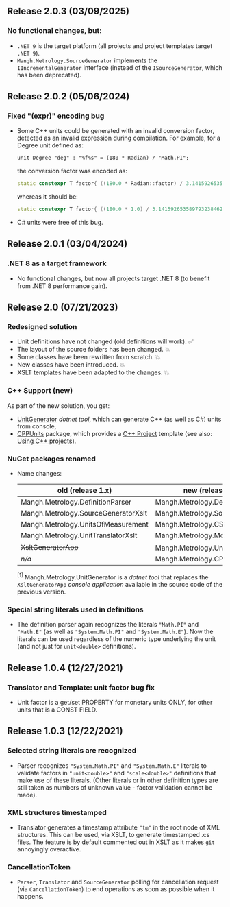 ## Release 2.0.3 (03/09/2025)

### No functional changes, but:

* `.NET 9` is the target platform (all projects and project templates target `.NET 9`).
* `Mangh.Metrology.SourceGenerator` implements the `IIncrementalGenerator` interface (instead of the `ISourceGenerator`, which has been deprecated).

## Release 2.0.2 (05/06/2024)

### Fixed "(expr)" encoding bug

* Some C++ units could be generated with an invalid conversion factor, detected as an invalid expression during compilation.
For example, for a Degree unit defined as:
  ```txt
  unit Degree "deg" : "%f%s" = (180 * Radian) / "Math.PI";
  ```
  the conversion factor was encoded as:
  ```c++
  static constexpr T factor{ ((180.0 * Radian::factor) / 3.141592653589793238462643383279502884L) };
  ```
  whereas it should be:
  ```c++
  static constexpr T factor{ ((180.0 * 1.0) / 3.141592653589793238462643383279502884L) };
  ```

* C# units were free of this bug.

## Release 2.0.1 (03/04/2024)

### .NET 8 as a target framework

* No functional changes, but now all projects target .NET 8 (to benefit from .NET 8 performance gain).

## Release 2.0 (07/21/2023)

### Redesigned solution

<!-- The solution has been redesigned: -->
* Unit definitions have not changed (old definitions will work). :white_check_mark:
* The layout of the source folders has been changed. :boom:
* Some classes have been rewritten from scratch. :boom:
* New classes have been introduced. :boom:
* XSLT templates have been adapted to the changes. :boom:

### C++ Support (new)

As part of the new solution, you get:
* [UnitGenerator](https://www.nuget.org/packages/Mangh.Metrology.UnitGenerator) _dotnet tool_,
which can generate C++ (as well as C#) units from console,
* [CPPUnits](https://www.nuget.org/packages/Mangh.Metrology.CPPUnits) package,
which provides a [C++ Project](Docs/ProjectCPP.md) template
(see also: [Using C++ projects](Docs/UsingCPP.md)).


### NuGet packages renamed

* Name changes:

  | old (release 1.x)| new (release 2.x) |
  |-----|-----|
  | Mangh.Metrology.DefinitionParser    | Mangh.Metrology.Definitions |
  | Mangh.Metrology.SourceGeneratorXslt | Mangh.Metrology.SourceGenerator |
  | Mangh.Metrology.UnitsOfMeasurement  | Mangh.Metrology.CSUnits |
  | Mangh.Metrology.UnitTranslatorXslt  | Mangh.Metrology.Model |
  | ~~XsltGeneratorApp~~ | Mangh.Metrology.UnitGenerator<sup>[1]</sup> |
  | _n/a_ | Mangh.Metrology.CPPUnits |

  <sup>[1]</sup> Mangh.Metrology.UnitGenerator is a _dotnet tool_ that
  replaces the `XsltGeneratorApp` _console application_ available in the source code of the previous version.


### Special string literals used in definitions

* The definition parser again recognizes the literals `"Math.PI"` and `"Math.E"`
(as well as `"System.Math.PI"` and `"System.Math.E"`).
Now the literals can be used regardless of the numeric type underlying the unit (and not just for `unit<double>` definitions).


## Release 1.0.4 (12/27/2021)

### Translator and Template: unit factor bug fix

* Unit factor is a get/set PROPERTY for monetary units ONLY,
  for other units that is a CONST FIELD.

## Release 1.0.3 (12/22/2021)

### Selected string literals are recognized

* Parser recognizes `"System.Math.PI"` and `"System.Math.E"` literals to validate
 factors in `"unit<double>"` and `"scale<double>"` definitions that make use of
 these literals. (Other literals or in other definition types are still taken as
 numbers of unknown value - factor validation cannot be made).

### XML structures timestamped

* Translator generates a timestamp attribute `"tm"` in the root node of XML structures.
  This can be used, via XSLT, to generate timestamped .cs files.
  The feature is by default commented out in XSLT as it makes `git` annoyingly overactive.

### CancellationToken

* `Parser`, `Translator` and `SourceGenerator` polling for cancellation request
  (via `CancellationToken`) to end operations as soon as possible when it happens.
